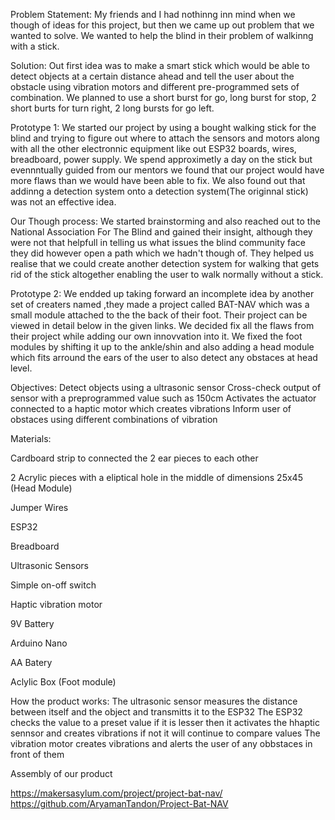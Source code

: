 Problem Statement: My friends and I had nothinng inn mind when we though of ideas for this project, but then we came up out problem that we wanted to solve. We wanted to help the blind in their problem of walkinng with a stick. 

Solution: Out first idea was to make a smart stick which would be able to detect objects at a certain distance ahead and tell the user about the obstacle using vibration motors and different pre-programmed sets of combination. We planned to use a short burst for go, long burst for stop, 2 short burts for turn right, 2 long bursts for go left.

Prototype 1: We started our project by using a bought walking stick for the blind and trying to figure out where to attach the sensors and motors along with all the other electronnic equipment like out ESP32 boards, wires, breadboard, power supply. We spend approximetly a day on the stick but evennntually guided from our mentors we found that our project would have more flaws than we would have been able to fix. We also found out that addinng a detection system onto a detection system(The originnal stick) was not an effective idea. 

Our Though process: We started brainstorming and also reached out to the National Association For The Blind and gained their insight, although they were not that helpfull in telling us what issues the blind community face they did however open a path which we hadn't though of. They helped us realise that we could create another detection system for walking that gets rid of the stick altogether enabling the user to walk normally without a stick. 

Prototype 2: We endded up taking forward an incomplete idea by another set of creaters named ,they made a project called BAT-NAV which was a small module attached to the the back of their foot. Their project can be viewed in detail below in the given links. We decided fix all the flaws from their project while adding our own innovvation into it. We fixed the foot modules by shifting it up to the ankle/shin and also adding a head module which fits arround the ears of the user to also detect any obstaces at head level.

Objectives:
Detect objects using a ultrasonic sensor
Cross-check output of sensor with a preprogrammed value such as 150cm
Activates the actuator connected to a haptic motor which creates vibrations
Inform user of obstaces using different combinations of vibration 

Materials:

Cardboard strip to connected the 2 ear pieces to each other

2 Acrylic pieces with a eliptical hole in the middle of dimensions 25x45 (Head Module)

Jumper Wires

ESP32 

Breadboard

Ultrasonic Sensors

Simple on-off switch

Haptic vibration motor

9V Battery

Arduino Nano

AA Batery

Aclylic Box (Foot module)



How the product works: 
The ultrasonic sensor measures the distance between itself and the object and transmitts it to the ESP32
The ESP32 checks the value to a preset value if it is lesser then it activates the hhaptic sennsor and creates vibrations if not it will continue to compare values
The vibration motor creates vibrations and alerts the user of any obbstaces in front of them



Assembly of our product 





https://makersasylum.com/project/project-bat-nav/
https://github.com/AryamanTandon/Project-Bat-NAV
